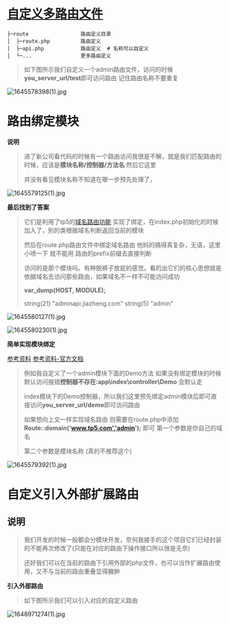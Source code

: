 # [自定义多路由文件](https://www.kancloud.cn/manual/thinkphp5_1/353962)



```shell
├─route                 路由定义目录
│  ├─route.php          路由定义
│  ├─api.php            路由定义  # 名称可以自定义
│  └─...                更多路由定义
```

> 如下图所示我们自定义一个admin路由文件，访问的时候**you_server_url/test**即可访问路由 记住路由名称不要重复

![1645578398(1).jpg](https://s2.loli.net/2022/02/23/ufMFmtrA6IOxzLX.png)



# 路由绑定模块

**说明**

> 进了新公司看代码的时候有一个路由访问我很是不解，就是我们匹配路由的时候，应该是**模块名称/控制器/方法名** 然后它这里
>
> 并没有看见模块名称不知道在哪一步预先处理了，

![1645579125(1).jpg](https://s2.loli.net/2022/02/23/7Gyv9DumR5MTgca.png)

**最后找到了答案**

> 它们是利用了tp5的[域名路由功能](https://www.kancloud.cn/manual/thinkphp5/118039) 实现了绑定，在index.php初始化的时候加入了，别的类根据域名判断返回当前的模块
>
> 然后在route.php路由文件中绑定域名路由 他妈的搞得真复杂，无语，这里小喷一下 就不能用 路由的prefix前缀去直接判断
>
> 访问的是那个模块吗。有种脱裤子放屁的感觉。看的出它们的核心思想就是依据域名去访问那些路由，如果域名不一样不可能访问成功
>
> 
>
> **var_dump(HOST, MODULE);**
>
> string(21) "adminapi.jiazheng.com" string(5) "admin"

![1645580127(1).jpg](https://s2.loli.net/2022/02/23/wVjEgDv9U6RaSO4.png)

![1645580230(1).jpg](https://s2.loli.net/2022/02/23/UOCSgo3cYfJthBs.png)

**简单实现模块绑定**

[参考资料](https://www.thinkphp.cn/topic/53475.html) [参考资料-官方文档](https://www.kancloud.cn/manual/thinkphp5/118040)

> 例如我自定义了一个admin模块下面的Demo方法 如果没有绑定模块的时候默认访问报错**控制器不存在:app\index\controller\Demo** 会默认走
>
> index模块下的Demo控制器，所以我们这里预先绑定admin模块后即可直接访问**you_server_url/demo**即可访问路由
>
> 如果想向上文一样实现域名路由 则需要在route.php中添加**Route::domain('www.tp5.com','admin');** 即可 第一个参数是你自己的域名 
>
> 第二个参数是模块名称   (真的不推荐这个)

![1645579392(1).jpg](https://s2.loli.net/2022/02/23/e8hiaNdGfSFjkJx.png)



# 自定义引入外部扩展路由

##  **说明**

> 我们开发的时候一般都会分模块开发，奈何我接手的这个项目它们已经封装的不能再次修改了(只能在对应的路由下操作接口所以很是无奈)
>
> 还好我们可以在当前的路由下引用外部的php文件，也可以当作扩展路由使用，又不与当前的路由重叠显得臃肿

**引入外部路由**

> 如下图所示我们可以引入对应的自定义路由

![1648971274(1).jpg](https://s2.loli.net/2022/04/03/Sg3jOo6ziyB75wY.png)

